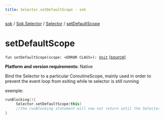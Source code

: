 ```yaml
---
title: Selector.setDefaultScope - sok
---
```


[sok](../../index.html) / [Sok.Selector](../index.html) / [Selector](index.html) / [setDefaultScope](./set-default-scope.html)

# setDefaultScope

`fun setDefaultScope(scope: <ERROR CLASS>): `[`Unit`](https://kotlinlang.org/api/latest/jvm/stdlib/kotlin/-unit/index.html) [(source)](https://github.com/SeekDaSky/Sok/tree/master/native/sok-native-linux/src/Sok/Selector/Selector.kt#L62)

**Platform and version requirements:** Native

Bind the Selector to a particular CoroutineScope, mainly used in order to prevent the
event loop from exiting while te selector is still running

exemple:

``` kotlin
runBlocking(){
     Selector.setDefaultScope(this)
     //the runBlocking statement will now not return until the Selector.closeSelectorAndWait() method is called
}
```


